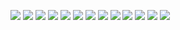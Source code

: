 ![](https://raw.githubusercontent.com/ViktorMarhitich/DevOps_online_Dnipro_2021Q4/main/m3/task_3.2/images/CLI.jpg)
![](https://raw.githubusercontent.com/ViktorMarhitich/DevOps_online_Dnipro_2021Q4/main/m3/task_3.2/images/add_modules.jpg)
![](https://raw.githubusercontent.com/ViktorMarhitich/DevOps_online_Dnipro_2021Q4/main/m3/task_3.2/images/eth00.jpg)
![](https://raw.githubusercontent.com/ViktorMarhitich/DevOps_online_Dnipro_2021Q4/main/m3/task_3.2/images/eth10.jpg)
![](https://raw.githubusercontent.com/ViktorMarhitich/DevOps_online_Dnipro_2021Q4/main/m3/task_3.2/images/eth20.jpg)
![](https://raw.githubusercontent.com/ViktorMarhitich/DevOps_online_Dnipro_2021Q4/main/m3/task_3.2/images/eth30.jpg)
![](https://raw.githubusercontent.com/ViktorMarhitich/DevOps_online_Dnipro_2021Q4/main/m3/task_3.2/images/isp2_eth00.jpg)
![](https://raw.githubusercontent.com/ViktorMarhitich/DevOps_online_Dnipro_2021Q4/main/m3/task_3.2/images/ping_gateway.jpg)
![](https://raw.githubusercontent.com/ViktorMarhitich/DevOps_online_Dnipro_2021Q4/main/m3/task_3.2/images/ping_tracert.jpg)
![](https://raw.githubusercontent.com/ViktorMarhitich/DevOps_online_Dnipro_2021Q4/main/m3/task_3.2/images/ping_tracert_subnet_192.jpg)
![](https://raw.githubusercontent.com/ViktorMarhitich/DevOps_online_Dnipro_2021Q4/main/m3/task_3.2/images/trunk.jpg)
![](https://raw.githubusercontent.com/ViktorMarhitich/DevOps_online_Dnipro_2021Q4/main/m3/task_3.2/images/vlan.jpg)
![](https://raw.githubusercontent.com/ViktorMarhitich/DevOps_online_Dnipro_2021Q4/main/m3/task_3.2/images/working_vlan.jpg)
